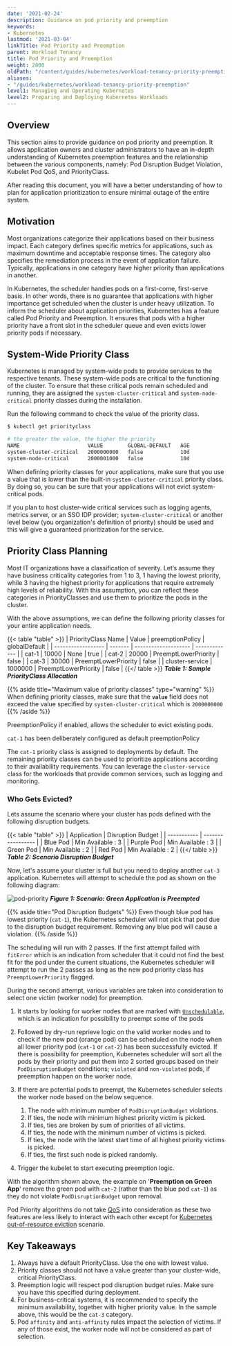 ```yaml
---
date: '2021-02-24'
description: Guidance on pod priority and preemption
keywords:
- Kubernetes
lastmod: '2021-03-04'
linkTitle: Pod Priority and Preemption
parent: Workload Tenancy
title: Pod Priority and Preemption
weight: 2000
oldPath: "/content/guides/kubernetes/workload-tenancy-priority-preemption.md"
aliases:
- "/guides/kubernetes/workload-tenancy-priority-preemption"
level1: Managing and Operating Kubernetes
level2: Preparing and Deploying Kubernetes Workloads
---
```


## Overview

This section aims to provide guidance on pod priority and preemption. It allows
application owners and cluster administrators to have an in-depth understanding
of Kubernetes preemption features and the relationship between the various
components, namely: Pod Disruption Budget Violation, Kubelet Pod QoS, and
PriorityClass.

After reading this document, you will have a better understanding of how to plan
for application prioritization to ensure minimal outage of the entire system.

## Motivation

Most organizations categorize their applications based on their business impact.
Each category defines specific metrics for applications, such as maximum
downtime and acceptable response times. The category also specifies the
remediation process in the event of application failure. Typically, applications
in one category have higher priority than applications in another.

In Kubernetes, the scheduler handles pods on a first-come, first-serve basis. In
other words, there is no guarantee that applications with higher importance get
scheduled when the cluster is under heavy utilization. To inform the scheduler
about application priorities, Kubernetes has a feature called Pod Priority and
Preemption. It ensures that pods with a higher priority have a front slot in the
scheduler queue and even evicts lower priority pods if necessary.

## System-Wide Priority Class

Kubernetes is managed by system-wide pods to provide services to the respective
tenants. These system-wide pods are critical to the functioning of the cluster.
To ensure that these critical pods remain scheduled and running, they are
assigned the `system-cluster-critical` and `system-node-critical` priority
classes during the installation.

Run the following command to check the value of the priority class.

```bash
$ kubectl get priorityclass

# the greater the value, the higher the priority
NAME                      VALUE        GLOBAL-DEFAULT   AGE
system-cluster-critical   2000000000   false            10d
system-node-critical      2000001000   false            10d
```

When defining priority classes for your applications, make sure that you use a
value that is lower than the built-in `system-cluster-critical` priority class.
By doing so, you can be sure that your applications will not evict
system-critical pods.

If you plan to host cluster-wide critical services such as logging agents,
metrics server, or an SSO IDP provider; `system-cluster-critical` or another
level below (you organization's definition of priority) should be used and this
will give a guaranteed prioritization for the service.

## Priority Class Planning

Most IT organizations have a classification of severity. Let’s assume they have
business criticality categories from 1 to 3, 1 having the lowest priority, while
3 having the highest priority for applications that require extremely high
levels of reliability. With this assumption, you can reflect these categories in
PriorityClasses and use them to prioritize the pods in the cluster.

With the above assumptions, we can define the following priority classes for
your entire application needs.

{{< table "table" >}}
| PriorityClass Name | Value   | preemptionPolicy     | globalDefault |
| ------------------ | ------- | -------------------- | ------------- |
| cat-1              | 10000   | None                 | true          |
| cat-2              | 20000   | PreemptLowerPriority | false         |
| cat-3              | 30000   | PreemptLowerPriority | false         |
| cluster-service    | 1000000 | PreemptLowerPriority | false         |
{{</ table >}}
**_Table 1: Sample PriorityClass Allocation_**

{{% aside title="Maximum value of priority classes" type="warning" %}}
When defining priority classes, make sure that the **`value`** field does not
exceed the value specified by `system-cluster-critical` which is `2000000000`
{{% /aside %}}

PreemptionPolicy if enabled, allows the scheduler to evict existing pods.

`cat-1` has been deliberately configured as default preemptionPolicy

The `cat-1` priority class is assigned to deployments by default. The remaining
priority classes can be used to prioritize applications according to their
availability requirements. You can leverage the `cluster-service` class for the
workloads that provide common services, such as logging and monitoring.

### Who Gets Evicted?

Lets assume the scenario where your cluster has pods defined with the following
disruption budgets.

{{< table "table" >}}
| Application | Disruption Budget |
| ----------- | ----------------- |
| Blue Pod    | Min Available : 3 |
| Purple Pod  | Min Available : 3 |
| Green Pod   | Min Available : 2 |
| Red Pod     | Min Available : 2 |
{{</ table >}}
**_Table 2: Scenario Disruption Budget_**

Now, let's assume your cluster is full but you need to deploy another `cat-3`
application. Kubernetes will attempt to schedule the pod as shown on the
following diagram:

![pod-priority](/images/guides/kubernetes/workload-tenancy/pod-priority-01.png)
**_Figure 1: Scenario: Green Application is Preempted_**

{{% aside title="Pod Disruption Budgets" %}}
Even though blue pod has lowest priority (`cat-1`), the Kubernetes scheduler will
not pick that pod due to the disruption budget requirement. Removing any blue
pod will cause a violation.
{{% /aside %}}

The scheduling will run with 2 passes. If the first attempt failed with
`fitError` which is an indication from scheduler that it could not find the best
fit for the pod under the current situations, the Kubernetes scheduler will
attempt to run the 2 passes as long as the new pod priority class has
`PreemptLowerPriority` flagged.

During the second attempt, various variables are taken into consideration to
select one victim (worker node) for preemption.

1. It starts by looking for worker nodes that are marked with
   [`Unschedulable`](https://pkg.go.dev/k8s.io/kubernetes/pkg/scheduler/framework/v1alpha1?tab=doc#Code),
   which is an indication for possibility to preempt some of the pods

1. Followed by dry-run reprieve logic on the valid worker nodes and to check if
   the new pod (orange pod) can be scheduled on the node when all lower priority
   pod (`cat-1` or `cat-2`) has been successfully evicted. If there is possibility
   for preemption, Kubernetes scheduler will sort all the pods by their priority
   and put them into 2 sorted groups based on their `PodDisruptionBudget`
   conditions; `violated` and `non-violated` pods, if preemption happen on the
   worker node.

1. If there are potential pods to preempt, the Kubernetes scheduler selects the
   worker node based on the below sequence.

   1. The node with minimum number of `PodDisruptionBudget` violations.
   1. If ties, the node with minimum highest priority victim is picked.
   1. If ties, ties are broken by sum of priorities of all victims.
   1. If ties, the node with the minimum number of victims is picked.
   1. If ties, the node with the latest start time of all highest priority
      victims is picked.
   1. If ties, the first such node is picked randomly.

1. Trigger the kubelet to start executing preemption logic.

With the algorithm shown above, the example on '**Preemption on Green App**'
remove the green pod with `cat-2` (rather than the blue pod `cat-1`) as they do not
violate `PodDisruptionBudget` upon removal.

Pod Priority algorithms do not take
[QoS](https://kubernetes.io/docs/tasks/configure-pod-container/quality-service-pod/)
into consideration as these two features are less likely to interact
with each other except for [Kubernetes out-of-resource
eviction](https://kubernetes.io/docs/tasks/administer-cluster/out-of-resource/)
scenario.

## Key Takeaways

1. Always have a default PriorityClass. Use the one with lowest value.
1. Priority classes should not have a value greater than your cluster-wide,
   critical PriorityClass.
1. Preemption logic will respect pod disruption budget rules. Make sure you have
   this specified during deployment.
1. For business-critical systems, it is recommended to specify the minimum
   availability, together with higher priority value. In the sample above, this
   would be the `cat-3` category.
1. Pod `affinity` and `anti-affinity` rules impact the selection of victims. If
   any of those exist, the worker node will not be considered as part of
   selection.